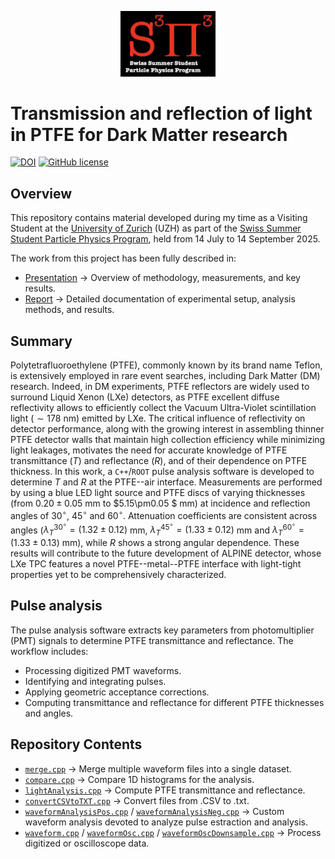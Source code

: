 <p align="center"> <img src="./plots/s3p3_logo.png" width="30%"> </p>

# Transmission and reflection of light in PTFE for Dark Matter research

[![DOI](https://zenodo.org/badge/DOI/10.5281/zenodo.17200120.svg)](https://doi.org/10.5281/zenodo.17200120)
[![GitHub license](https://img.shields.io/github/license/simop07/swiss_summer_student_program)](https://github.com/simop07/swiss_summer_student_program/blob/main/LICENSE)

## Overview
This repository contains material developed during my time as a Visiting Student at the [University of Zurich](https://www.uzh.ch/en.html) (UZH) as part of the [Swiss Summer Student Particle Physics Program](https://swiss.sspp.program.phys.ethz.ch/), held from 14 July to 14 September 2025.

The work from this project has been fully described in:

- [Presentation](https://indico.cern.ch/event/1579115/#30-transmission-and-reflection) $\rightarrow$ Overview of methodology, measurements, and key results.
- [Report](PasquiniSimoneReportSSSPPP.pdf) $\rightarrow$ Detailed documentation of experimental setup, analysis methods, and results.

## Summary
Polytetrafluoroethylene (PTFE), commonly known by its brand name Teflon, is extensively employed in rare event searches, including Dark Matter (DM) research. Indeed, in DM experiments, PTFE reflectors are widely used to surround Liquid Xenon (LXe) detectors, as PTFE excellent diffuse reflectivity allows to efficiently collect the Vacuum Ultra-Violet scintillation light ($\sim178$ nm) emitted by LXe. The critical influence of reflectivity on detector performance, along with the growing interest in assembling thinner PTFE detector walls that maintain high collection efficiency while minimizing light leakages, motivates the need for accurate knowledge of PTFE transmittance $(T)$ and reflectance $(R)$, and of their dependence on PTFE thickness. In this work, a `C++`/`ROOT` pulse analysis software is developed to determine $T$ and $R$ at the PTFE--air interface. Measurements are performed by using a blue LED light source and PTFE discs of varying thicknesses (from $0.20\pm0.05$ mm to $5.15\pm0.05 $ mm) at incidence and reflection angles of $30^\circ$, $45^\circ$ and $60^\circ$. Attenuation coefficients are consistent across angles ($\lambda_T^{30^\circ}=(1.32\pm0.12)$ mm, $\lambda_T^{45^\circ}=(1.33\pm0.12)$ mm and $\lambda_T^{60^\circ}=(1.33\pm0.13)$ mm), while $R$ shows a strong angular dependence. These results will contribute to the future development of ALPINE detector, whose LXe TPC features a novel PTFE--metal--PTFE interface with light-tight properties yet to be comprehensively characterized.

## Pulse analysis
The pulse analysis software extracts key parameters from photomultiplier (PMT) signals to determine PTFE transmittance and reflectance. The workflow includes:

- Processing digitized PMT waveforms.
- Identifying and integrating pulses.
- Applying geometric acceptance corrections.
- Computing transmittance and reflectance for different PTFE thicknesses and angles.

## Repository Contents
- [`merge.cpp`](src/merge.cpp) $\rightarrow$ Merge multiple waveform files into a single dataset.
- [`compare.cpp`](src/compare.cpp) $\rightarrow$ Compare 1D histograms for the analysis.
- [`lightAnalysis.cpp`](src/lightAnalysis.cpp) $\rightarrow$ Compute PTFE transmittance and reflectance.
- [`convertCSVtoTXT.cpp`](src/convertCSVtoTXT.cpp) $\rightarrow$ Convert files from .CSV to .txt.
- [`waveformAnalysisPos.cpp`](src/waveformAnalysisPos.cpp) / [`waveformAnalysisNeg.cpp`](src/waveformAnalysisNeg.cpp) $\rightarrow$ Custom waveform analysis devoted to analyze pulse estraction and analysis.
- [`waveform.cpp`](src/waveform.cpp) / [`waveformOsc.cpp`](src/waveformOsc.cpp) / [`waveformOscDownsample.cpp`](src/waveformOscDownsample.cpp) $\rightarrow$ Process digitized or oscilloscope data.